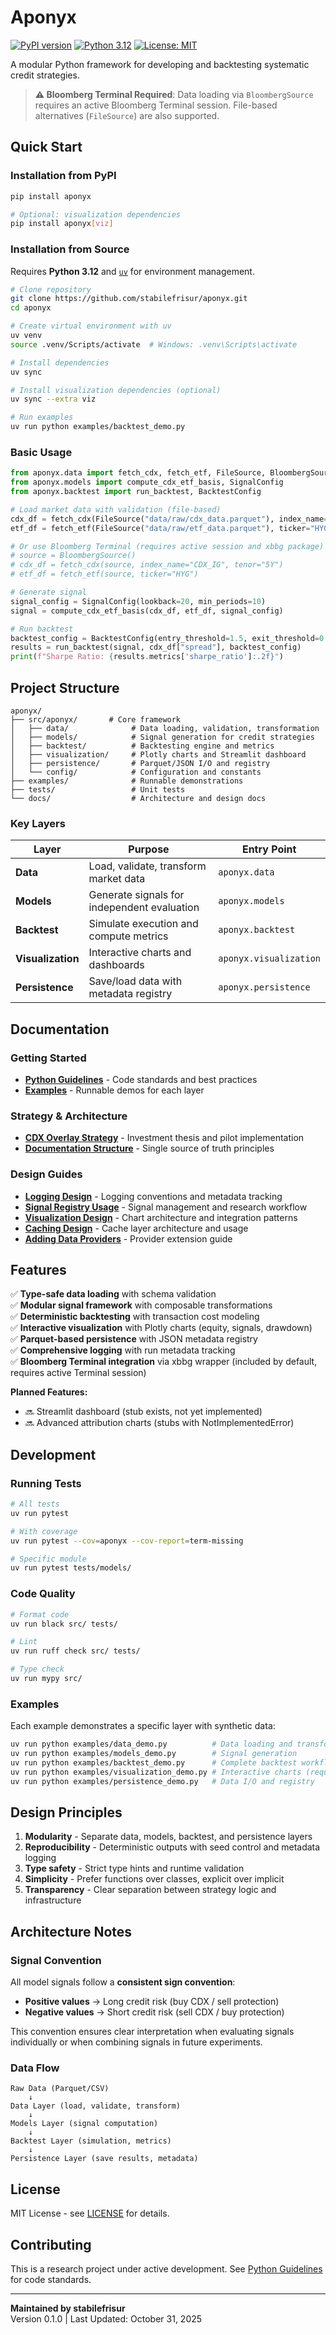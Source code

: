 # Aponyx

[![PyPI version](https://img.shields.io/pypi/v/aponyx.svg)](https://pypi.org/project/aponyx/)
[![Python 3.12](https://img.shields.io/badge/python-3.12-blue.svg)](https://www.python.org/downloads/)
[![License: MIT](https://img.shields.io/badge/License-MIT-yellow.svg)](https://opensource.org/licenses/MIT)

A modular Python framework for developing and backtesting systematic credit strategies.

> **⚠️ Bloomberg Terminal Required**: Data loading via `BloombergSource` requires an active Bloomberg Terminal session. File-based alternatives (`FileSource`) are also supported.

## Quick Start

### Installation from PyPI

```bash
pip install aponyx

# Optional: visualization dependencies
pip install aponyx[viz]
```

### Installation from Source

Requires **Python 3.12** and [`uv`](https://docs.astral.sh/uv/) for environment management.

```bash
# Clone repository
git clone https://github.com/stabilefrisur/aponyx.git
cd aponyx

# Create virtual environment with uv
uv venv
source .venv/Scripts/activate  # Windows: .venv\Scripts\activate

# Install dependencies
uv sync

# Install visualization dependencies (optional)
uv sync --extra viz

# Run examples
uv run python examples/backtest_demo.py
```

### Basic Usage

```python
from aponyx.data import fetch_cdx, fetch_etf, FileSource, BloombergSource
from aponyx.models import compute_cdx_etf_basis, SignalConfig
from aponyx.backtest import run_backtest, BacktestConfig

# Load market data with validation (file-based)
cdx_df = fetch_cdx(FileSource("data/raw/cdx_data.parquet"), index_name="CDX_IG_5Y")
etf_df = fetch_etf(FileSource("data/raw/etf_data.parquet"), ticker="HYG")

# Or use Bloomberg Terminal (requires active session and xbbg package)
# source = BloombergSource()
# cdx_df = fetch_cdx(source, index_name="CDX_IG", tenor="5Y")
# etf_df = fetch_etf(source, ticker="HYG")

# Generate signal
signal_config = SignalConfig(lookback=20, min_periods=10)
signal = compute_cdx_etf_basis(cdx_df, etf_df, signal_config)

# Run backtest
backtest_config = BacktestConfig(entry_threshold=1.5, exit_threshold=0.75)
results = run_backtest(signal, cdx_df["spread"], backtest_config)
print(f"Sharpe Ratio: {results.metrics['sharpe_ratio']:.2f}")
```

## Project Structure

```
aponyx/
├── src/aponyx/       # Core framework
│   ├── data/              # Data loading, validation, transformation
│   ├── models/            # Signal generation for credit strategies
│   ├── backtest/          # Backtesting engine and metrics
│   ├── visualization/     # Plotly charts and Streamlit dashboard
│   ├── persistence/       # Parquet/JSON I/O and registry
│   └── config/            # Configuration and constants
├── examples/              # Runnable demonstrations
├── tests/                 # Unit tests
└── docs/                  # Architecture and design docs
```

### Key Layers

| Layer | Purpose | Entry Point |
|-------|---------|-------------|
| **Data** | Load, validate, transform market data | `aponyx.data` |
| **Models** | Generate signals for independent evaluation | `aponyx.models` |
| **Backtest** | Simulate execution and compute metrics | `aponyx.backtest` |
| **Visualization** | Interactive charts and dashboards | `aponyx.visualization` |
| **Persistence** | Save/load data with metadata registry | `aponyx.persistence` |

## Documentation

### Getting Started
- **[Python Guidelines](docs/python_guidelines.md)** - Code standards and best practices
- **[Examples](examples/)** - Runnable demos for each layer

### Strategy & Architecture
- **[CDX Overlay Strategy](docs/cdx_overlay_strategy.md)** - Investment thesis and pilot implementation
- **[Documentation Structure](docs/documentation_structure.md)** - Single source of truth principles

### Design Guides
- **[Logging Design](docs/logging_design.md)** - Logging conventions and metadata tracking
- **[Signal Registry Usage](docs/signal_registry_usage.md)** - Signal management and research workflow
- **[Visualization Design](docs/visualization_design.md)** - Chart architecture and integration patterns
- **[Caching Design](docs/caching_design.md)** - Cache layer architecture and usage
- **[Adding Data Providers](docs/adding_data_providers.md)** - Provider extension guide

## Features

✅ **Type-safe data loading** with schema validation  
✅ **Modular signal framework** with composable transformations  
✅ **Deterministic backtesting** with transaction cost modeling  
✅ **Interactive visualization** with Plotly charts (equity, signals, drawdown)  
✅ **Parquet-based persistence** with JSON metadata registry  
✅ **Comprehensive logging** with run metadata tracking  
✅ **Bloomberg Terminal integration** via xbbg wrapper (included by default, requires active Terminal session)

**Planned Features:**
- 🔜 Streamlit dashboard (stub exists, not yet implemented)
- 🔜 Advanced attribution charts (stubs with NotImplementedError)

## Development

### Running Tests

```bash
# All tests
uv run pytest

# With coverage
uv run pytest --cov=aponyx --cov-report=term-missing

# Specific module
uv run pytest tests/models/
```

### Code Quality

```bash
# Format code
uv run black src/ tests/

# Lint
uv run ruff check src/ tests/

# Type check
uv run mypy src/
```

### Examples

Each example demonstrates a specific layer with synthetic data:

```bash
uv run python examples/data_demo.py          # Data loading and transformation
uv run python examples/models_demo.py        # Signal generation
uv run python examples/backtest_demo.py      # Complete backtest workflow
uv run python examples/visualization_demo.py # Interactive charts (requires viz extra)
uv run python examples/persistence_demo.py   # Data I/O and registry
```

## Design Principles

1. **Modularity** - Separate data, models, backtest, and persistence layers
2. **Reproducibility** - Deterministic outputs with seed control and metadata logging
3. **Type safety** - Strict type hints and runtime validation
4. **Simplicity** - Prefer functions over classes, explicit over implicit
5. **Transparency** - Clear separation between strategy logic and infrastructure

## Architecture Notes

### Signal Convention

All model signals follow a **consistent sign convention**:
- **Positive values** → Long credit risk (buy CDX / sell protection)
- **Negative values** → Short credit risk (sell CDX / buy protection)

This convention ensures clear interpretation when evaluating signals individually
or when combining signals in future experiments.

### Data Flow

```
Raw Data (Parquet/CSV)
    ↓
Data Layer (load, validate, transform)
    ↓
Models Layer (signal computation)
    ↓
Backtest Layer (simulation, metrics)
    ↓
Persistence Layer (save results, metadata)
```

## License

MIT License - see [LICENSE](LICENSE) for details.

## Contributing

This is a research project under active development. See [Python Guidelines](docs/python_guidelines.md) for code standards.

---

**Maintained by stabilefrisur**  
Version 0.1.0 | Last Updated: October 31, 2025
